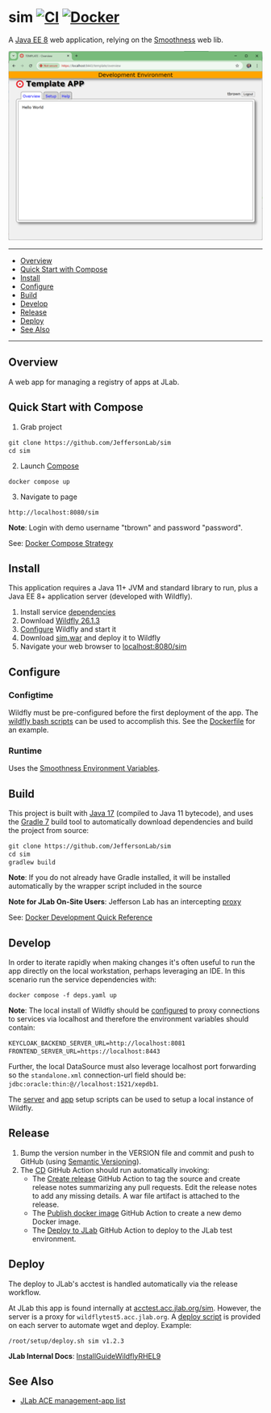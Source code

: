 # sim [![CI](https://github.com/JeffersonLab/sim/actions/workflows/ci.yaml/badge.svg)](https://github.com/JeffersonLab/sim/actions/workflows/ci.yaml) [![Docker](https://img.shields.io/docker/v/jeffersonlab/sim?sort=semver&label=DockerHub)](https://hub.docker.com/r/jeffersonlab/sim)
A [Java EE 8](https://en.wikipedia.org/wiki/Jakarta_EE) web application, relying on the [Smoothness](https://github.com/JeffersonLab/smoothness) web lib.

![Screenshot](https://github.com/JeffersonLab/sim/raw/main/Screenshot.png?raw=true "Screenshot")

---
- [Overview](https://github.com/JeffersonLab/sim#overview)
- [Quick Start with Compose](https://github.com/JeffersonLab/sim#quick-start-with-compose)
- [Install](https://github.com/JeffersonLab/sim#install)
- [Configure](https://github.com/JeffersonLab/sim#configure)
- [Build](https://github.com/JeffersonLab/smoothenss-sim#build)
- [Develop](https://github.com/JeffersonLab/sim#develop)
- [Release](https://github.com/JeffersonLab/sim#release)
- [Deploy](https://github.com/JeffersonLab/sim#deploy)
- [See Also](https://github.com/JeffersonLab/sim#see-also)
---

## Overview
A web app for managing a registry of apps at JLab.

## Quick Start with Compose
1. Grab project
```
git clone https://github.com/JeffersonLab/sim
cd sim
```
2. Launch [Compose](https://github.com/docker/compose)
```
docker compose up
```
3. Navigate to page
```
http://localhost:8080/sim
```

**Note**: Login with demo username "tbrown" and password "password".

See: [Docker Compose Strategy](https://gist.github.com/slominskir/a7da801e8259f5974c978f9c3091d52c)

## Install
This application requires a Java 11+ JVM and standard library to run, plus a Java EE 8+ application server (developed with Wildfly).


1. Install service [dependencies](https://github.com/JeffersonLab/sim/blob/main/deps.yaml)
2. Download [Wildfly 26.1.3](https://www.wildfly.org/downloads/)
3. [Configure](https://github.com/JeffersonLab/sim#configure) Wildfly and start it
4. Download [sim.war](https://github.com/JeffersonLab/sim/releases) and deploy it to Wildfly
5. Navigate your web browser to [localhost:8080/sim](http://localhost:8080/sim)

## Configure

### Configtime
Wildfly must be pre-configured before the first deployment of the app. The [wildfly bash scripts](https://github.com/JeffersonLab/wildfly#configure) can be used to accomplish this. See the [Dockerfile](https://github.com/JeffersonLab/sim/blob/main/Dockerfile) for an example.

### Runtime
Uses the [Smoothness Environment Variables](https://github.com/JeffersonLab/smoothness#environment-variables).

## Build
This project is built with [Java 17](https://adoptium.net/) (compiled to Java 11 bytecode), and uses the [Gradle 7](https://gradle.org/) build tool to automatically download dependencies and build the project from source:

```
git clone https://github.com/JeffersonLab/sim
cd sim
gradlew build
```
**Note**: If you do not already have Gradle installed, it will be installed automatically by the wrapper script included in the source

**Note for JLab On-Site Users**: Jefferson Lab has an intercepting [proxy](https://gist.github.com/slominskir/92c25a033db93a90184a5994e71d0b78)

See: [Docker Development Quick Reference](https://gist.github.com/slominskir/a7da801e8259f5974c978f9c3091d52c#development-quick-reference)

## Develop
In order to iterate rapidly when making changes it's often useful to run the app directly on the local workstation, perhaps leveraging an IDE.  In this scenario run the service dependencies with:
```
docker compose -f deps.yaml up
```
**Note**: The local install of Wildfly should be [configured](https://github.com/JeffersonLab/cnm#configure) to proxy connections to services via localhost and therefore the environment variables should contain:
```
KEYCLOAK_BACKEND_SERVER_URL=http://localhost:8081
FRONTEND_SERVER_URL=https://localhost:8443
```
Further, the local DataSource must also leverage localhost port forwarding so the `standalone.xml` connection-url field should be: `jdbc:oracle:thin:@//localhost:1521/xepdb1`.

The [server](https://github.com/JeffersonLab/wildfly/blob/main/scripts/server-setup.sh) and [app](https://github.com/JeffersonLab/wildfly/blob/main/scripts/app-setup.sh) setup scripts can be used to setup a local instance of Wildfly.

## Release
1. Bump the version number in the VERSION file and commit and push to GitHub (using [Semantic Versioning](https://semver.org/)).
2. The [CD](https://github.com/JeffersonLab/sim/blob/main/.github/workflows/cd.yaml) GitHub Action should run automatically invoking:
    - The [Create release](https://github.com/JeffersonLab/java-workflows/blob/main/.github/workflows/gh-release.yaml) GitHub Action to tag the source and create release notes summarizing any pull requests.   Edit the release notes to add any missing details.  A war file artifact is attached to the release.
    - The [Publish docker image](https://github.com/JeffersonLab/container-workflows/blob/main/.github/workflows/docker-publish.yaml) GitHub Action to create a new demo Docker image.
    - The [Deploy to JLab](https://github.com/JeffersonLab/general-workflows/blob/main/.github/workflows/jlab-deploy-app.yaml) GitHub Action to deploy to the JLab test environment.

## Deploy
The deploy to JLab's acctest is handled automatically via the release workflow.

At JLab this app is found internally at [acctest.acc.jlab.org/sim](https://acctest.acc.jlab.org/sim).  However, the server is a proxy for `wildflytest5.acc.jlab.org`.   A [deploy script](https://github.com/JeffersonLab/wildfly/blob/main/scripts/deploy.sh) is provided on each server to automate wget and deploy.  Example:

```
/root/setup/deploy.sh sim v1.2.3
```

**JLab Internal Docs**:  [InstallGuideWildflyRHEL9](https://accwiki.acc.jlab.org/do/view/SysAdmin/InstallGuideWildflyRHEL9)

## See Also
- [JLab ACE management-app list](https://github.com/search?q=org%3Ajeffersonlab+topic%3Aace+topic%3Amanagement-app&type=repositories)
